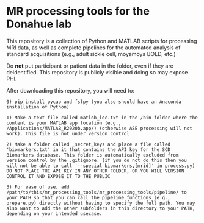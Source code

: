 # MR processing tools for the Donahue lab

This repository is a collection of Python and MATLAB scripts for processing MRI data, as well as complete pipelines for the automated analysis of standard acquisitions (e.g., adult sickle cell, moyamoya BOLD, etc.)

Do **not** put participant or patient data in the folder, even if they are deidentified. This repository is publicly visible and doing so may expose PHI.


After downloading this repository, you will need to:

	0) pip install pycap and fslpy (you also should have an Anaconda installation of Python)

	1) Make a text file called matlob_loc.txt in the /bin folder where the content is your MATLAB app location (e.g., /Applications/MATLAB_R2020b.app/) (otherwise ASE processing will not work). This file is not under version control

	2) Make a folder called _secret_keys and place a file called 'biomarkers.txt' in it that contains the API key for the SCD Biomarkers database. This folder is automatically excluded from version control by the .gitignore. (if you do not do this then you will not be able to call '--special biomarkers,[mrid]' in process.py) DO NOT PLACE THE API KEY IN ANY OTHER FOLDER, OR YOU WILL VERSION CONTROL IT AND EXPOSE IT TO THE PUBLIC

	3) For ease of use, add /path/to/this/mr_processing_tools/mr_processing_tools/pipeline/ to your PATH so that you can call the pipeline functions (e.g., prepare.py) directly without having to specify the full path. You may also want to add the other subfolders in this directory to your PATH, depending on your intended usecase.